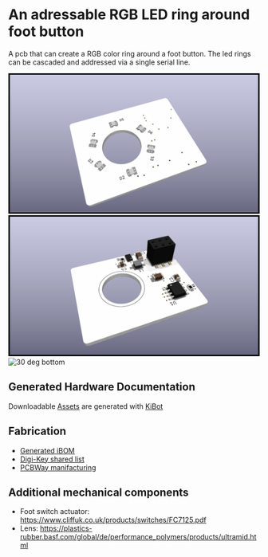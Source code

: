 # An adressable RGB LED ring around foot button

A pcb that can create a RGB color ring around a foot button.
The led rings can be cascaded and addressed via a single serial line.

![30 deg](https://github.com/pedalboard/pedalboard-led-ring-site/blob/main/3D/pedalboard-led-ring-3D_top30deg.png)
![30 deg bottom](https://github.com/pedalboard/pedalboard-led-ring-site/blob/main/3D/pedalboard-led-ring-3D_top30deg-bottom.png)
![30 deg bottom](https://github.com/pedalboard/pedalboard-assembly/blob/main/img/led-ring-assembly.png)


## Generated Hardware Documentation

Downloadable [Assets](https://pedalboard.github.io/pedalboard-led-ring-site) are generated with [KiBot](https://github.com/INTI-CMNB/KiBot)

## Fabrication

* [Generated iBOM](https://pedalboard.github.io/pedalboard-led-ring-site/Assembly/pedalboard-led-ring-ibom.html)
* [Digi-Key shared list](https://www.digikey.ch/de/mylists/list/FIXME)
* [PCBWay manifacturing](https://www.pcbway.com/project/shareproject/FIXME.html)


## Additional mechanical components

* Foot switch actuator: https://www.cliffuk.co.uk/products/switches/FC7125.pdf
* Lens: https://plastics-rubber.basf.com/global/de/performance_polymers/products/ultramid.html

